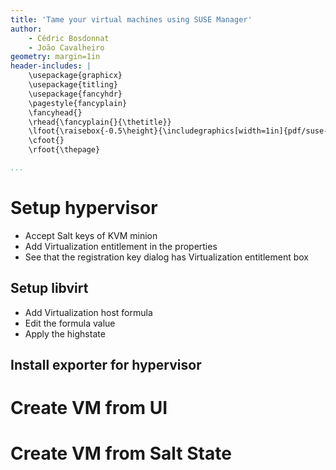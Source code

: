 ```yaml
---
title: 'Tame your virtual machines using SUSE Manager'
author:
    - Cédric Bosdonnat
    - João Cavalheiro
geometry: margin=1in
header-includes: |
    \usepackage{graphicx}
    \usepackage{titling}
    \usepackage{fancyhdr}
    \pagestyle{fancyplain}
    \fancyhead{}
    \rhead{\fancyplain{}{\thetitle}}
    \lfoot{\raisebox{-0.5\height}{\includegraphics[width=1in]{pdf/suse-logo.png}}}
    \cfoot{}
    \rfoot{\thepage}

...
```


# Setup hypervisor

* Accept Salt keys of KVM minion
* Add Virtualization entitlement in the properties
* See that the registration key dialog has Virtualization entitlement box

## Setup libvirt

* Add Virtualization host formula
* Edit the formula value
* Apply the highstate

## Install exporter for hypervisor

# Create VM from UI

# Create VM from Salt State


